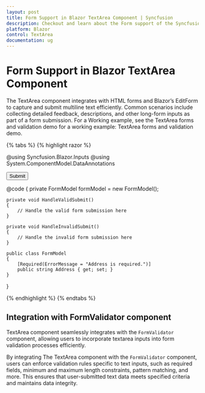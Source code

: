 ```yaml
---
layout: post
title: Form Support in Blazor TextArea Component | Syncfusion
description: Checkout and learn about the Form support of the Syncfusion Blazor Textarea component and much more.
platform: Blazor
control: TextArea
documentation: ug
---
```


# Form Support in Blazor TextArea Component

The TextArea component integrates with HTML forms and Blazor’s EditForm to capture and submit multiline text efficiently. Common scenarios include collecting detailed feedback, descriptions, and other long-form inputs as part of a form submission. For a Working example, see the TextArea forms and validation demo for a working example: TextArea forms and validation demo.

{% tabs %}
{% highlight razor %}

@using Syncfusion.Blazor.Inputs
@using System.ComponentModel.DataAnnotations

<EditForm Model="@formModel" OnValidSubmit="HandleValidSubmit" OnInvalidSubmit="@HandleInvalidSubmit">
    <SfTextArea @bind-Value="@formModel.Address" Placeholder="Enter the Address" FloatLabelType="@FloatLabelType.Auto"></SfTextArea>
    <button type="submit">Submit</button>
</EditForm>

@code {
    private FormModel formModel = new FormModel();

    private void HandleValidSubmit()
    {
        // Handle the valid form submission here
    }

    private void HandleInvalidSubmit()
    {
        // Handle the invalid form submission here
    }

    public class FormModel
    {
        [Required(ErrorMessage = "Address is required.")]
        public string Address { get; set; }
    }
}

{% endhighlight %}
{% endtabs %}

## Integration with FormValidator component

TextArea component seamlessly integrates with the `FormValidator` component, allowing users to incorporate textarea inputs into form validation processes efficiently.

By integrating The TextArea component with the `FormValidator` component, users can enforce validation rules specific to text inputs, such as required fields, minimum and maximum length constraints, pattern matching, and more. This ensures that user-submitted text data meets specified criteria and maintains data integrity.
